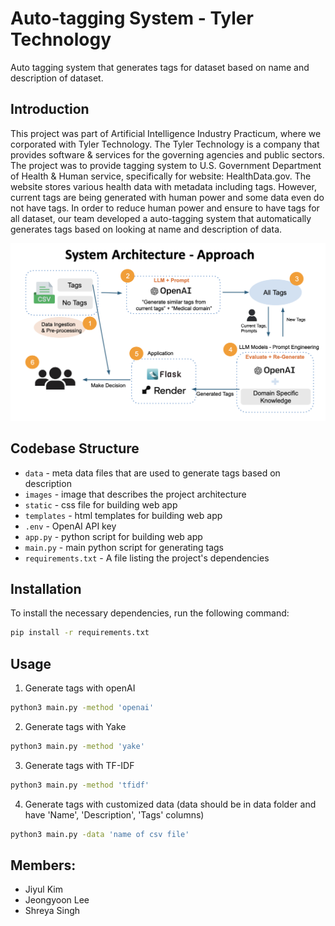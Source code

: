# Auto-tagging System - Tyler Technology

Auto tagging system that generates tags for dataset based on name and description of dataset.

## Introduction
This project was part of Artificial Intelligence Industry Practicum, where we corporated with Tyler Technology. The Tyler Technology is a 
company that provides software & services for the governing agencies and public sectors. The project was to provide tagging system to U.S. 
Government Department of Health & Human service, specifically for website: HealthData.gov. The website stores various health data with metadata 
including tags. However, current tags are being generated with human power and some data even do not have tags. In order to reduce human power and
ensure to have tags for all dataset, our team developed a auto-tagging system that automatically generates tags based on looking at name and description of data. 

![Project Screenshot](images/architecture.png)

## Codebase Structure
- `data` - meta data files that are used to generate tags based on description
- `images` - image that describes the project architecture
- `static` - css file for building web app
- `templates` - html templates for building web app
- `.env` - OpenAI API key
- `app.py` - python script for building web app
- `main.py` - main python script for generating tags
- `requirements.txt` - A file listing the project's dependencies

## Installation

To install the necessary dependencies, run the following command:

```bash
pip install -r requirements.txt
```

## Usage
1. Generate tags with openAI
```bash
python3 main.py -method 'openai'
```
2. Generate tags with Yake
```bash
python3 main.py -method 'yake'
```
3. Generate tags with TF-IDF
```bash
python3 main.py -method 'tfidf'
```
4. Generate tags with customized data (data should be in data folder and have 'Name', 'Description', 'Tags' columns)
```bash
python3 main.py -data 'name of csv file'
```


## Members:
- Jiyul Kim
- Jeongyoon Lee
- Shreya Singh